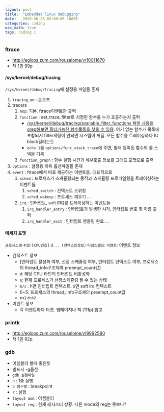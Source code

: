 ```yaml
---
layout: post
title:  "Embedded linux debugging"
date:   2020-06-26 09:00:05 +0800
categories: coding
use_math: true
tags: coding C
---
```


### ftrace
* <a href="http://egloos.zum.com/rousalome/v/10011670" target="_blank">http://egloos.zum.com/rousalome/v/10011670</a>
* 책 1권 99p


#### /sys/kernel/debug/tracing 
`/sys/kernel/debug/tracing`에 설정용 파일들 존재
1. `tracing_on` : 온오프
2. tracers
   1. `nop`: 기본. ftrace이벤트만 출력
   2. `function` : set_trace_filter로 지정된 함수를 누가 호출하는지 출력
      * <a href="https://stackoverflow.com/questions/38311946/unable-to-trace-syscall-via-ftrace?rq=1" target="_blank">/sys/kernel/debug/tracing/available_filter_functions 파일 내용을 grep해보면 필터가능한 함수목록을 찾을 수 있음</a>. 여기 없는 함수가 목록에 포함되서 filter세팅이 안되면 시스템이 꺼짐. 모든 함수를 트레이싱하다 IO block걸리는듯
      * `echo 1`을 `options/func_stack_trace`에 주면, 필터 등록된 함수의 콜 스택을 기록
   1. `function_graph` : 함수 실행 시간과 세부호출 정보를 그래프 포맷으로 출력
3. `options` : 설정용 하위 옵션파일들 존재
4. `event` : ftrace에서 따로 제공하는 이벤트들. 대표적으로
   1. `sched` : 프로세스가 스케쥴링되는 동작과 스케쥴링 프로파일링을 트레이싱하는 이벤트들
      1. `sched_switch` : 컨텍스트 스위칭
      2. `sched_wakeup` : 프로세스 꺠우기 ...
   2. `irq` : 인터럽트, soft IRQ를 트레이싱하는 이벤트들
      1. `irq_handler_entry` : 인터럽트가 발생한 시각, 인터럽트 번호 및 이름 출력
      2. `irq_handler_exit` : 인터럽트 핸들링 완료 ...


#### 메세지 포멧
`프로세스명`-`PID` `[CPU번호]` `d... (컨텍스트정보)` `타임스탬프`: `이벤트`: 이벤트 정보
* 컨텍스트 정보
  * \[인터럽트 활성화 여부, 선점 스케쥴링 여부, 인터럽트 컨텍스트 여부, 프로세스의 thread_info구조체의 preempt_count값\]
  * `d`: 해당 CPU 라인의 인터럽트 비활성화
  * `n`: 현재 프로세스가 선점스케쥴링 될 수 있는 상태
  * `h/s` : h면 인터럽트 컨텍스트, s면 soft irq 컨텍스트
  * 0~5: 프로세스의 thread_info구조체의 preempt_count값
  * ex) `dnh2` 
* 이벤트 정보
  * 각 이벤트마다 다름. 웹페이지나 책 (111p) 참고

### printk
* <a href="http://egloos.zum.com/rousalome/v/9992580" target="_blank">http://egloos.zum.com/rousalome/v/9992580</a>
* 책 1권 92p


### gdb
- 어셈블러 볼때 좋은듯
- 빌드시 -g옵션
- `gdb 실행파일`
- `n` : 1줄 실행
- `b 함수명` : breakpoint
- `r` : 실행
- `layout asm` : 어셈블러
- `layout reg` : 현재 레지스터 상황. 다른 mode의 reg는 못보나?